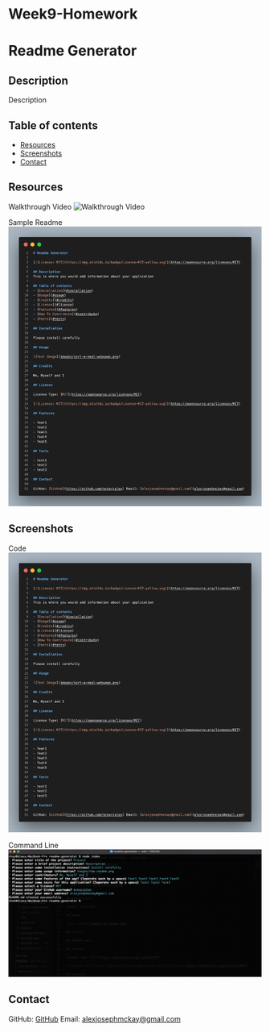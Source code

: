 # Week9-Homework

# Readme Generator

## Description 
Description

## Table of contents 
- [Resources](#resources) 
- [Screenshots](#screenshots) 
- [Contact](#contact)

## Resources

Walkthrough Video
![Walkthrough Video](https://youtu.be/W8CPssL9gTQ)

Sample Readme
![Sample readme](images/raw-readme.png)

## Screenshots 

Code
![Code](images/raw-readme.png)

Command Line
![Command Line Input](images/command-line-input.png)

## Contact

GitHub: [GitHub](https://github.com/mckayjalex) Email: [alexjosephmckay@gmail.com](alexjosephmckay@gmail.com)